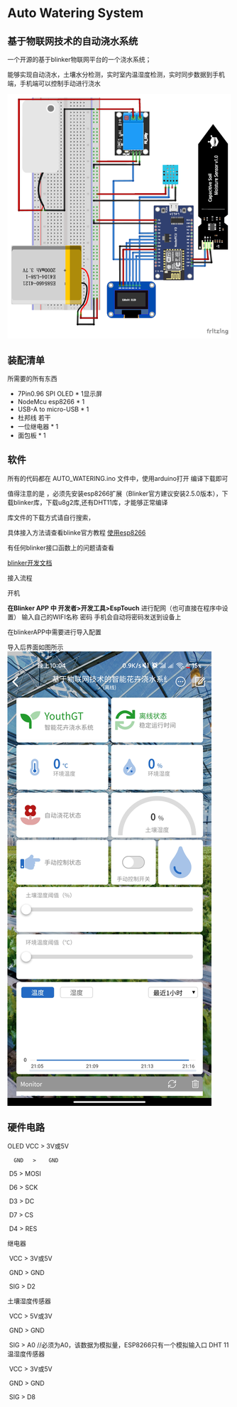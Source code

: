 # Auto Watering System

## 基于物联网技术的自动浇水系统

一个开源的基于blinker物联网平台的一个浇水系统；

能够实现自动浇水，土壤水分检测，实时室内温湿度检测，实时同步数据到手机端，手机端可以控制手动进行浇水

![](images/草图.png)

## 装配清单

所需要的所有东西

* 7Pin0.96 SPI OLED      *  1显示屏
* NodeMcu esp8266     *  1
* USB-A to micro-USB  *  1 
* 杜邦线                         若干
* 一位继电器                  *  1
* 面包板                         *  1


## 软件

所有的代码都在 AUTO_WATERING.ino 文件中，使用arduino打开 编译下载即可

值得注意的是 ，必须先安装esp8266扩展（Blinker官方建议安装2.5.0版本），下载blinker库，下载u8g2库,还有DHT11库，才能够正常编译

库文件的下载方式请自行搜索，

具体接入方法请查看blinke官方教程
 [使用esp8266](https://doc.blinker.app/?file=001-%E5%BF%AB%E9%80%9F%E5%BC%80%E5%A7%8B/02-esp8266%26WiFi%E6%8E%A5%E5%85%A5)

有任何blinker接口函数上的问题请查看

[blinker开发文档](https://doc.blinker.app)

接入流程 

开机 

**在Blinker APP 中 开发者>开发工具>EspTouch** 进行配网（也可直接在程序中设置）
输入自己的WIFI名称 密码 手机会自动将密码发送到设备上

在blinkerAPP中需要进行导入配置

导入后界面如图所示
![](images/Blinker界面.jpg)


## 硬件电路

OLED
      VCC    >    3V或5V

      GND   >    GND

​      D5      >     MOSI

​      D6     >     SCK

​      D3      >     DC

​      D7      >     CS 

​      D4      >     RES

继电器

​      VCC    >    3V或5V

​      GND   >    GND

​      SIG     >     D2

土壤湿度传感器

​      VCC      >     5V或3V

​      GND     >     GND

​      SIG        >     A0     //必须为A0，该数据为模拟量，ESP8266只有一个模拟输入口
DHT 11温湿度传感器

​      VCC    >    3V或5V

​      GND   >    GND

​      SIG     >     D8